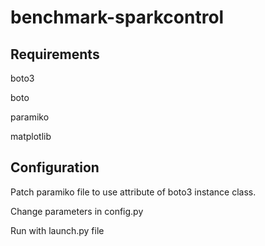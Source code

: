 # benchmark-sparkcontrol

## Requirements

boto3

boto

paramiko 

matplotlib

## Configuration

Patch paramiko file to use attribute of boto3 instance class.

Change parameters in config.py

Run with launch.py file
